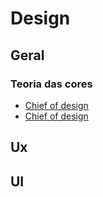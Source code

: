 # Design

## Geral

### Teoria das cores
- [Chief of design](https://www.chiefofdesign.com.br/teoria-das-cores/)
- [Chief of design](https://www.chiefofdesign.com.br/teoria-das-cores/)

## Ux

## UI
